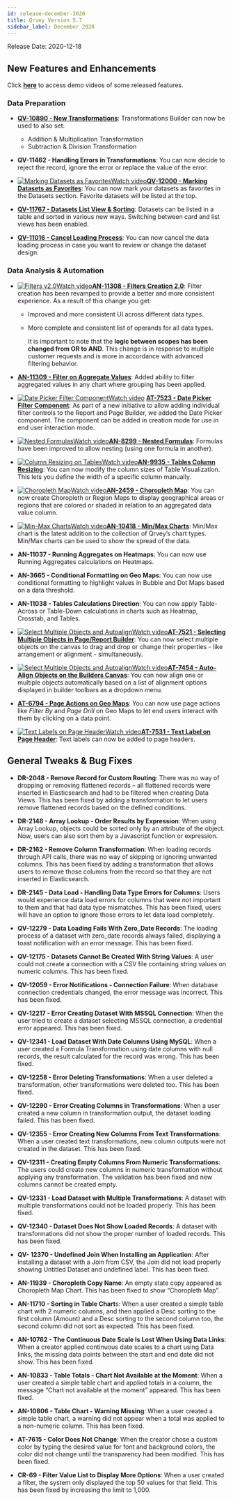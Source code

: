 ```yaml
---
id: release-december-2020
title: Qrvey Version 5.7
sidebar_label: December 2020
---
```

<div style={{textAlign: "justify"}}>
Release Date: 2020-12-18 

## New Features and Enhancements

Click <a href="/docs/next/video-training/release/version-5.7" target="_blank"> <strong>here</strong></a> to access demo videos of some released features.

### Data Preparation

-   <a href="/docs/ui-docs/datasets/transformations/" target="_blank"><strong>QV-10890 - New Transformations</strong></a>: Transformations Builder can now be used to also set:
    -   Addition & Multiplication Transformation
    -   Subtraction & Division Transformation

-   **QV-11462 - Handling Errors in Transformations**: You can now decide to reject the record, ignore the error or replace the value of the error.

-   <a href="/docs/video-training/release/version-5.7/#marking-datasets-as-favorites" target="_blank" className="tooltip"><img alt="Marking Datasets as Favorites" src="https://s3.amazonaws.com/cdn.qrvey.com/documentation_assets/release-notes/video_icon.png#thumbnail-20" className="video-icon-png" /><span className="tooltiptext">Watch video</span></a><a href="/docs/ui-docs/datasets/data_overview/#data_overview" target="_blank"><strong>QV-12000 - Marking Datasets as Favorites</strong></a>: You can now mark your datasets as favorites in the Datasets section. Favorite datasets will be listed at the top.

-   <a href="/docs/ui-docs/datasets/data_overview/#data_overview" target="_blank"><strong>QV-11767 - Datasets List View & Sorting</strong></a>: Datasets can be listed in a table and sorted in various new ways. Switching between card and list views has been enabled.

-   <a href="/docs/ui-docs/datasets/datasets/#datasets" target="_blank"> <strong>QV-11016 - Cancel Loading Process</strong></a>: You can now cancel the data loading process in case you want to review or change the dataset design.

### Data Analysis & Automation

-   <a href="/docs/video-training/release/version-5.7/#filters-v20" target="_blank" className="tooltip"><img alt="Filters v2.0" src="https://s3.amazonaws.com/cdn.qrvey.com/documentation_assets/release-notes/video_icon.png#thumbnail-20" className="video-icon-png" /><span className="tooltiptext">Watch video</span></a><a href="/docs/ui-docs/datasets/data_overview/#data_overview" target="_blank"><strong>AN-11308 - Filters Creation 2.0</strong></a>: Filter creation has been revamped to provide a better and more consistent experience. As a result of this change you get: 

    -   Improved and more consistent UI across different data types.
    -   More complete and consistent list of operands for all data types.

        It is important to note that the **logic between scopes has been changed from OR to AND**. This change is in response to multiple customer requests and is more in accordance with advanced filtering behavior.  

-   <a href="/docs/ui-docs/filtering-data/working-with-filters" target="_blank"> <strong>AN-11309 - Filter on Aggregate Values</strong></a>: Added ability to filter aggregated values in any chart where grouping has been applied.

-   <a href="/docs/video-training/release/version-5.7/#date-picker-filter-component" target="_blank" className="tooltip"><img alt="Date Picker Filter Component" src="https://s3.amazonaws.com/cdn.qrvey.com/documentation_assets/release-notes/video_icon.png#thumbnail-20" className="video-icon-png" /><span className="tooltiptext">Watch video</span></a> <a href="/docs/ui-docs/filters/working-with-filters" target="_blank"><strong>AT-7523 - Date Picker Filter Component</strong></a>: As part of a new initiative to allow adding individual filter controls to the Report and Page Builder, we added the Date Picker component. The component can be added in creation mode for use in end user interaction mode. 

-   <a href="/docs/video-training/release/version-5.7/#nested-formulas" target="_blank" className="tooltip"><img alt="Nested Formulas" src="https://s3.amazonaws.com/cdn.qrvey.com/documentation_assets/release-notes/video_icon.png#thumbnail-20" className="video-icon-png" /><span className="tooltiptext">Watch video</span></a><a href="/docs/ui-docs/dataviews/formulas/" target="_blank"><strong>AN-8299 - Nested Formulas</strong></a>: Formulas have been improved to allow nesting (using one formula in another).

-   <a href="/docs/video-training/release/version-5.7/#column-resizing-on-tables" target="_blank" className="tooltip"><img alt="Column Resizing on Tables" src="https://s3.amazonaws.com/cdn.qrvey.com/documentation_assets/release-notes/video_icon.png#thumbnail-20" className="video-icon-png" /><span className="tooltiptext">Watch video</span></a><a href="/docs/ui-docs/dataviews/chart-types/" target="_blank"><strong>AN-9935 - Tables Column Resizing</strong></a>: You can now modify the column sizes of Table Visualization. This lets you define the width of a specific column manually.

-   <a href="/docs/video-training/release/version-5.7/#choropleth-map" target="_blank" className="tooltip"><img alt="Choropleth Map" src="https://s3.amazonaws.com/cdn.qrvey.com/documentation_assets/release-notes/video_icon.png#thumbnail-20" className="video-icon-png" /><span className="tooltiptext">Watch video</span></a><a href="/docs/ui-docs/dataviews/chart-types/" target="_blank"><strong>AN-2459 - Choropleth Map</strong></a>: You can now create Choropleth or Region Maps to display geographical areas or regions that are colored or shaded in relation to an aggregated data value column. 

-   <a href="/docs/video-training/release/version-5.7/#min-max-charts" target="_blank" className="tooltip"><img alt="Min-Max Charts" src="https://s3.amazonaws.com/cdn.qrvey.com/documentation_assets/release-notes/video_icon.png#thumbnail-20" className="video-icon-png" /><span className="tooltiptext">Watch video</span></a><a href="/docs/ui-docs/dataviews/chart-types/" target="_blank"><strong>AN-10418 - Min/Max Charts</strong></a>: Min/Max chart is the latest addition to the collection of Qrvey’s chart types. Min/Max charts can be used to show the spread of the data. 

-   **AN-11037 - Running Aggregates on Heatmaps**: You can now use Running Aggregates calculations on Heatmaps.

-   **AN-3665 - Conditional Formatting on Geo Maps**: You can now use conditional formatting to highlight values in Bubble and Dot Maps based on a data threshold.


-   **AN-11038 - Tables Calculations Direction**: You can now apply Table-Across or Table-Down calculations in charts such as Heatmap, Crosstab, and Tables.

-   <a href="/docs/video-training/release/version-5.7/#select-multiple-objects-and-autoalign" target="_blank" className="tooltip"><img alt="Select Multiple Objects and Autoalign" src="https://s3.amazonaws.com/cdn.qrvey.com/documentation_assets/release-notes/video_icon.png#thumbnail-20" className="video-icon-png" /><span className="tooltiptext">Watch video</span></a><a href="/docs/ui-docs/builders/pages/" target="_blank"><strong>AT-7521 - Selecting Multiple Objects in Page/Report Builder</strong></a>: You can now select multiple objects on the canvas to drag and drop or change their properties - like arrangement or alignment - simultaneously.

-   <a href="/docs/video-training/release/version-5.7/#select-multiple-objects-and-autoalign" target="_blank" className="tooltip"><img alt="Select Multiple Objects and Autoalign" src="https://s3.amazonaws.com/cdn.qrvey.com/documentation_assets/release-notes/video_icon.png#thumbnail-20" className="video-icon-png" /><span className="tooltiptext">Watch video</span></a><a href="/docs/ui-docs/builders/pages/" target="_blank"><strong>AT-7454 - Auto-Align Objects on the Builders Canvas</strong></a>: You can now align one or multiple objects automatically based on a list of alignment options displayed in builder toolbars as a dropdown menu.

-   <a href="/docs/ui-docs/builders/pages_actions/" target="_blank"><strong>AT-6794 - Page Actions on Geo Maps</strong></a>: You can now use page actions like _Filter By_ and _Page Drill_ on Geo Maps to let end users interact with them by clicking on a data point.

-   <a href="/docs/video-training/release/version-5.7/#text-labels-on-page-header" target="_blank" className="tooltip"><img alt="Text Labels on Page Header" src="https://s3.amazonaws.com/cdn.qrvey.com/documentation_assets/release-notes/video_icon.png#thumbnail-20" className="video-icon-png" /><span className="tooltiptext">Watch video</span></a><a href="/docs/ui-docs/builders/pages/" target="_blank"><strong>AT-7531 - Text Label on Page Header</strong></a>: Text labels can now be added to page headers.

## General Tweaks & Bug Fixes

-   **DR-2048 - Remove Record for Custom Routing**: There was no way of dropping or removing flattened records – all flattened records were inserted in Elasticsearch and had to be filtered when creating Data Views. This has been fixed by adding a transformation to let users remove flattened records based on the defined conditions.

-   **DR-2148 - Array Lookup - Order Results by Expression**: When using Array Lookup, objects could be sorted only by an attribute of the object. Now, users can also sort them by a Javascript function or expression.

-   **DR-2162 - Remove Column Transformation**: When loading records through API calls, there was no way of skipping or ignoring unwanted columns. This has been fixed by adding a transformation that allows users to remove those columns from the record so that they are not inserted in Elasticsearch.

-   **DR-2145 - Data Load - Handling Data Type Errors for Columns**: Users would experience data load errors for columns that were not important to them and that had data type mismatches. This has been fixed, users will have an option to ignore those errors to let data load completely.

-   **QV-12279 - Data Loading Fails With Zero_Date Records**: The loading process of a dataset with zero_date records always failed, displaying a toast notification with an error message. This has been fixed.

-   **QV-12175 - Datasets Cannot Be Created With String Values**: A user could not create a connection with a CSV file containing string values on numeric columns. This has been fixed.

-   **QV-12059 - Error Notifications - Connection Failure**: When database connection credentials changed, the error message was incorrect. This has been fixed.

-   **QV-12217 - Error Creating Dataset With MSSQL Connection**: When the user tried to create a dataset selecting MSSQL connection, a credential error appeared. This has been fixed.

-   **QV-12341 - Load Dataset With Date Columns Using MySQL**: When a user created a Formula Transformation using date columns with null records, the result calculated for the record was wrong. This has been fixed.

-   **QV-12258 - Error Deleting Transformations**: When a user deleted a transformation, other transformations were deleted too. This has been fixed.

-   **QV-12290 - Error Creating Columns in Transformations**: When a user created a new column in transformation output, the dataset loading failed. This has been fixed.

-   **QV-12355 - Error Creating New Columns From Text Transformations**: When a user created text transformations, new column outputs were not created in the dataset. This has been fixed.

-   **QV-12311 - Creating Empty Columns From Numeric Transformations**: The users could create new columns in numeric transformation without applying any transformation. The validation has been fixed and new columns cannot be created empty.

-   **QV-12331 - Load Dataset with Multiple Transformations**: A dataset with multiple transformations could not be loaded properly. This has been fixed.

-   **QV-12340 - Dataset Does Not Show Loaded Records**: A dataset with transformations did not show the proper number of loaded records. This has been fixed.

-   **QV- 12370 - Undefined Join When Installing an Application**: After installing a dataset with a Join from CSV, the Join did not load properly showing Untitled Dataset and undefined label. This has been fixed.

-   **AN-11939 - Choropleth Copy Name**: An empty state copy appeared as Choropleth Map Chart. This has been fixed to show “Choropleth Map”.

-   **AN-11710 - Sorting in Table Chart**s: When a user created a simple table chart with 2 numeric columns, and then applied a Desc sorting to the first column (Amount) and a Desc sorting to the second column too, the second column did not sort as expected. This has been fixed.

-   **AN-10762 - The Continuous Date Scale Is Lost When Using Data Links**: When a creator applied continuous date scales to a chart using Data links, the missing data points between the start and end date did not show. This has been fixed.

-   **AN-10833 - Table Totals - Chart Not Available at the Moment**: When a user created a simple table chart and applied totals in a column, the message “Chart not available at the moment” appeared. This has been fixed.

-   **AN-10806 - Table Chart - Warning Missing**: When a user created a simple table chart, a warning did not appear when a total was applied to a non-numeric column. This has been fixed.

-   **AT-7615 - Color Does Not Change**: When the creator chose a custom color by typing the desired value for font and background colors, the color did not change until the transparency had been modified. This has been fixed.

-   **CR-69 - Filter Value List to Display More Options**: When a user created a filter, the system only displayed the top 50 values for that field. This has been fixed by increasing the limit to 1,000.

</div>